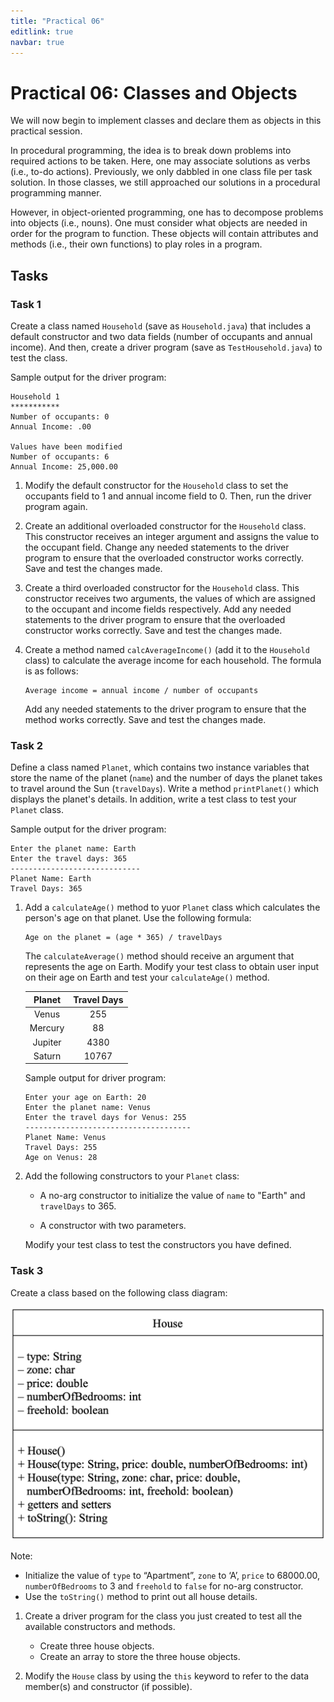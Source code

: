 ```yaml
---
title: "Practical 06"
editlink: true
navbar: true
---
```


# Practical 06: Classes and Objects

We will now begin to implement classes and declare them as objects in this practical session.

In procedural programming, the idea is to break down problems into required actions to be taken.
Here, one may associate solutions as verbs (i.e., to-do actions).
Previously, we only dabbled in one class file per task solution.
In those classes, we still approached our solutions in a procedural programming manner.

However, in object-oriented programming, one has to decompose problems into objects (i.e., nouns).
One must consider what objects are needed in order for the program to function.
These objects will contain attributes and methods (i.e., their own functions) to play roles in a program.

## Tasks

### Task 1

Create a class named `Household` (save as `Household.java`) that includes a default constructor and two data fields (number of occupants and annual income).
And then, create a driver program (save as `TestHousehold.java`) to test the class.

Sample output for the driver program:

    Household 1
    ***********
    Number of occupants: 0
    Annual Income: .00

    Values have been modified
    Number of occupants: 6
    Annual Income: 25,000.00

1.  Modify the default constructor for the `Household` class to set the occupants field to 1 and annual income field to 0.
    Then, run the driver program again.

2.  Create an additional overloaded constructor for the `Household` class.
    This constructor receives an integer argument and assigns the value to the occupant field.
    Change any needed statements to the driver program to ensure that the overloaded constructor works correctly.
    Save and test the changes made.

3.  Create a third overloaded constructor for the `Household` class.
    This constructor receives two arguments, the values of which are assigned to the occupant and income fields respectively.
    Add any needed statements to the driver program to ensure that the overloaded constructor works correctly.
    Save and test the changes made.

4.  Create a method named `calcAverageIncome()` (add it to the `Household` class) to calculate the average income for each household.
    The formula is as follows:

        Average income = annual income / number of occupants

    Add any needed statements to the driver program to ensure that the method works correctly.
    Save and test the changes made.

### Task 2

Define a class named `Planet`, which contains two instance variables that store the name of the planet (`name`) and the number of days the planet takes to travel around the Sun (`travelDays`).
Write a method `printPlanet()` which displays the planet's details.
In addition, write a test class to test your `Planet` class.

Sample output for the driver program:

    Enter the planet name: Earth
    Enter the travel days: 365
    -----------------------------
    Planet Name: Earth
    Travel Days: 365

1.  Add a `calculateAge()` method to yuor `Planet` class which calculates the person's age on that planet.
    Use the following formula:

        Age on the planet = (age * 365) / travelDays

    The `calculateAverage()` method should receive an argument that represents the age on Earth.
    Modify your test class to obtain user input on their age on Earth and test your `calculateAge()` method.

    | Planet  | Travel Days |
    | :-----: | :---------: |
    |  Venus  |     255     |
    | Mercury |     88      |
    | Jupiter |    4380     |
    | Saturn  |    10767    |

    Sample output for driver program:

        Enter your age on Earth: 20
        Enter the planet name: Venus
        Enter the travel days for Venus: 255
        -------------------------------------
        Planet Name: Venus
        Travel Days: 255
        Age on Venus: 28

2.  Add the following constructors to your `Planet` class:

    - A no-arg constructor to initialize the value of `name` to "Earth" and `travelDays` to 365.

    - A constructor with two parameters.

    Modify your test class to test the constructors you have defined.

### Task 3

Create a class based on the following class diagram:

![Task 3 Class Diagram](./images/lab06-03.png)

Note:

- Initialize the value of `type` to “Apartment”, `zone` to ‘A’, `price` to 68000.00, `numberOfBedrooms` to 3 and `freehold` to `false` for no-arg constructor.
- Use the `toString()` method to print out all house details.

1. Create a driver program for the class you just created to test all the available constructors and methods.

   - Create three house objects.
   - Create an array to store the three house objects.

2. Modify the `House` class by using the `this` keyword to refer to the data member(s) and constructor (if possible).
